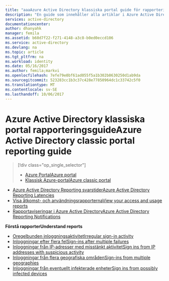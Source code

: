 ```yaml
---
title: "aaaAzure Active Directory klassiska portal guide för rapportering | Microsoft Docs"
description: "En guide som innehåller alla artiklar i Azure Active Directory Reporting för hello klassiska Azure-portalen"
services: active-directory
documentationcenter: 
author: dhanyahk
manager: femila
ms.assetid: b60d7f22-f271-4148-a3c8-b0ed0eccd106
ms.service: active-directory
ms.devlang: na
ms.topic: article
ms.tgt_pltfrm: na
ms.workload: identity
ms.date: 05/16/2017
ms.author: femila;markvi
ms.openlocfilehash: 7efe79e0bf61ad055f5a1b302b0630250d1ab9da
ms.sourcegitcommit: 523283cc1b3c37c428e77850964dc1c33742c5f0
ms.translationtype: MT
ms.contentlocale: sv-SE
ms.lasthandoff: 10/06/2017
---
```

# <a name="azure-active-directory-classic-portal-reporting-guide"></a><span data-ttu-id="6e3a4-103">Azure Active Directory klassiska portal rapporteringsguide</span><span class="sxs-lookup"><span data-stu-id="6e3a4-103">Azure Active Directory classic portal reporting guide</span></span>
> [!div class="op_single_selector"]
> * [<span data-ttu-id="6e3a4-104">Azure Portal</span><span class="sxs-lookup"><span data-stu-id="6e3a4-104">Azure portal</span></span>](active-directory-reporting-guide.md)
> * [<span data-ttu-id="6e3a4-105">Klassisk Azure-portal</span><span class="sxs-lookup"><span data-stu-id="6e3a4-105">Azure classic portal</span></span>](active-directory-reporting-guide-classic-portal.md)
> 
> 

* [<span data-ttu-id="6e3a4-106">Azure Active Directory Reporting svarstider</span><span class="sxs-lookup"><span data-stu-id="6e3a4-106">Azure Active Directory Reporting Latencies</span></span>](active-directory-reporting-latencies.md)
* [<span data-ttu-id="6e3a4-107">Visa åtkomst- och användningsrapporterna</span><span class="sxs-lookup"><span data-stu-id="6e3a4-107">View your access and usage reports</span></span>](active-directory-view-access-usage-reports.md)
* [<span data-ttu-id="6e3a4-108">Rapportaviseringar i Azure Active Directory</span><span class="sxs-lookup"><span data-stu-id="6e3a4-108">Azure Active Directory Reporting Notifications</span></span>](active-directory-reporting-notifications.md)

<span data-ttu-id="6e3a4-109">**Förstå rapporter**</span><span class="sxs-lookup"><span data-stu-id="6e3a4-109">**Understand reports**</span></span>

* [<span data-ttu-id="6e3a4-110">Oregelbunden inloggningsaktivitet</span><span class="sxs-lookup"><span data-stu-id="6e3a4-110">Irregular sign-in activity</span></span>](active-directory-reporting-irregular-sign-in-activity.md)
* [<span data-ttu-id="6e3a4-111">Inloggningar efter flera fel</span><span class="sxs-lookup"><span data-stu-id="6e3a4-111">Sign-ins after multiple failures</span></span>](active-directory-reporting-sign-ins-after-multiple-failures.md)
* [<span data-ttu-id="6e3a4-112">Inloggningar från IP-adresser med misstänkt aktivitet</span><span class="sxs-lookup"><span data-stu-id="6e3a4-112">Sign ins from IP addresses with suspicious activity</span></span>](active-directory-reporting-sign-ins-from-ip-addresses-with-suspicious-activity.md)
* [<span data-ttu-id="6e3a4-113">Inloggningar från flera geografiska områden</span><span class="sxs-lookup"><span data-stu-id="6e3a4-113">Sign-ins from multiple geographies</span></span>](active-directory-reporting-sign-ins-from-multiple-geographies.md)
* [<span data-ttu-id="6e3a4-114">Inloggningar från eventuellt infekterade enheter</span><span class="sxs-lookup"><span data-stu-id="6e3a4-114">Sign ins from possibly infected devices</span></span>](active-directory-reporting-sign-ins-from-possibly-infected-devices.md)

